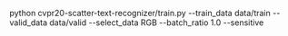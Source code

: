 python cvpr20-scatter-text-recognizer/train.py --train_data data/train --valid_data data/valid --select_data RGB --batch_ratio 1.0 --sensitive